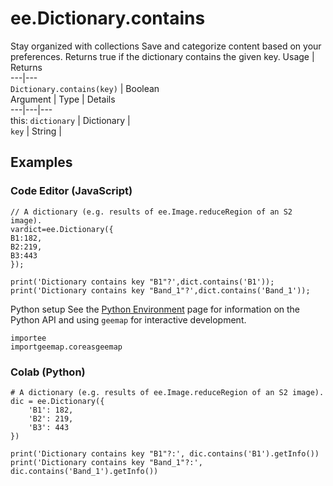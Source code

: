  
#  ee.Dictionary.contains
Stay organized with collections  Save and categorize content based on your preferences. 
Returns true if the dictionary contains the given key. Usage | Returns  
---|---  
`Dictionary.contains(key)` | Boolean  
Argument | Type | Details  
---|---|---  
this: `dictionary` | Dictionary |   
`key` | String |   
## Examples
### Code Editor (JavaScript)
```
// A dictionary (e.g. results of ee.Image.reduceRegion of an S2 image).
vardict=ee.Dictionary({
B1:182,
B2:219,
B3:443
});

print('Dictionary contains key "B1"?',dict.contains('B1'));
print('Dictionary contains key "Band_1"?',dict.contains('Band_1'));
```

Python setup
See the [ Python Environment](https://developers.google.com/earth-engine/guides/python_install) page for information on the Python API and using `geemap` for interactive development.
```
importee
importgeemap.coreasgeemap
```

### Colab (Python)
```
# A dictionary (e.g. results of ee.Image.reduceRegion of an S2 image).
dic = ee.Dictionary({
    'B1': 182,
    'B2': 219,
    'B3': 443
})

print('Dictionary contains key "B1"?:', dic.contains('B1').getInfo())
print('Dictionary contains key "Band_1"?:', dic.contains('Band_1').getInfo())
```

